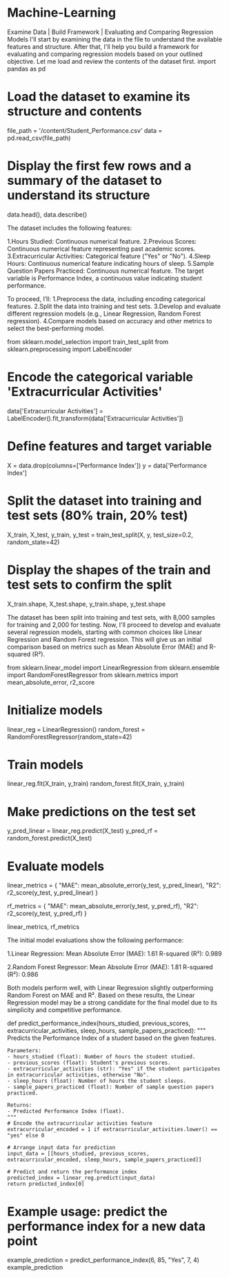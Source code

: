 # Machine-Learning
Examine Data | Build Framework | Evaluating and Comparing Regression Models
I'll start by examining the data in the file to understand the available features and structure. After that, I'll help you build a framework for evaluating and comparing regression models based on your outlined objective. Let me load and review the contents of the dataset first.
import pandas as pd

# Load the dataset to examine its structure and contents
file_path = '/content/Student_Performance.csv'
data = pd.read_csv(file_path)

# Display the first few rows and a summary of the dataset to understand its structure
data.head(), data.describe()

The dataset includes the following features:

1.Hours Studied: Continuous numerical feature.
2.Previous Scores: Continuous numerical feature representing past academic scores.
3.Extracurricular Activities: Categorical feature ("Yes" or "No").
4.Sleep Hours: Continuous numerical feature indicating hours of sleep.
5.Sample Question Papers Practiced: Continuous numerical feature.
The target variable is Performance Index, a continuous value indicating student performance.

To proceed, I’ll:
1.Preprocess the data, including encoding categorical features.
2.Split the data into training and test sets.
3.Develop and evaluate different regression models (e.g., Linear Regression, Random Forest regression).
4.Compare models based on accuracy and other metrics to select the best-performing model.

from sklearn.model_selection import train_test_split
from sklearn.preprocessing import LabelEncoder

# Encode the categorical variable 'Extracurricular Activities'
data['Extracurricular Activities'] = LabelEncoder().fit_transform(data['Extracurricular Activities'])

# Define features and target variable
X = data.drop(columns=['Performance Index'])
y = data['Performance Index']

# Split the dataset into training and test sets (80% train, 20% test)
X_train, X_test, y_train, y_test = train_test_split(X, y, test_size=0.2, random_state=42)

# Display the shapes of the train and test sets to confirm the split
X_train.shape, X_test.shape, y_train.shape, y_test.shape

The dataset has been split into training and test sets, with 8,000 samples for training and 2,000 for testing. Now, I'll proceed to develop and evaluate several regression models, starting with common choices like Linear Regression and Random Forest regression. This will give us an initial comparison based on metrics such as Mean Absolute Error (MAE) and R-squared (R²).

from sklearn.linear_model import LinearRegression
from sklearn.ensemble import RandomForestRegressor
from sklearn.metrics import mean_absolute_error, r2_score

# Initialize models
linear_reg = LinearRegression()
random_forest = RandomForestRegressor(random_state=42)

# Train models
linear_reg.fit(X_train, y_train)
random_forest.fit(X_train, y_train)

# Make predictions on the test set
y_pred_linear = linear_reg.predict(X_test)
y_pred_rf = random_forest.predict(X_test)

# Evaluate models
linear_metrics = {
    "MAE": mean_absolute_error(y_test, y_pred_linear),
    "R2": r2_score(y_test, y_pred_linear)
}

rf_metrics = {
    "MAE": mean_absolute_error(y_test, y_pred_rf),
    "R2": r2_score(y_test, y_pred_rf)
}

linear_metrics, rf_metrics

The initial model evaluations show the following performance:

1.Linear Regression:
Mean Absolute Error (MAE): 1.61
R-squared (R²): 0.989

2.Random Forest Regressor:
Mean Absolute Error (MAE): 1.81
R-squared (R²): 0.986

Both models perform well, with Linear Regression slightly outperforming Random Forest on MAE and R². Based on these results, the Linear Regression model may be a strong candidate for the final model due to its simplicity and competitive performance.

def predict_performance_index(hours_studied, previous_scores, extracurricular_activities, sleep_hours, sample_papers_practiced):
    """
    Predicts the Performance Index of a student based on the given features.

    Parameters:
    - hours_studied (float): Number of hours the student studied.
    - previous_scores (float): Student's previous scores.
    - extracurricular_activities (str): "Yes" if the student participates in extracurricular activities, otherwise "No".
    - sleep_hours (float): Number of hours the student sleeps.
    - sample_papers_practiced (float): Number of sample question papers practiced.

    Returns:
    - Predicted Performance Index (float).
    """
    # Encode the extracurricular activities feature
    extracurricular_encoded = 1 if extracurricular_activities.lower() == "yes" else 0

    # Arrange input data for prediction
    input_data = [[hours_studied, previous_scores, extracurricular_encoded, sleep_hours, sample_papers_practiced]]

    # Predict and return the performance index
    predicted_index = linear_reg.predict(input_data)
    return predicted_index[0]

# Example usage: predict the performance index for a new data point
example_prediction = predict_performance_index(6, 85, "Yes", 7, 4)
example_prediction

